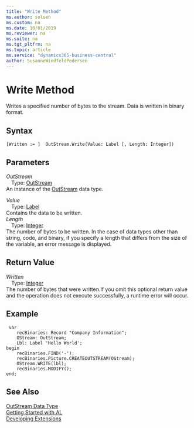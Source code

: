 ```yaml
---
title: "Write Method"
ms.author: solsen
ms.custom: na
ms.date: 10/01/2019
ms.reviewer: na
ms.suite: na
ms.tgt_pltfrm: na
ms.topic: article
ms.service: "dynamics365-business-central"
author: SusanneWindfeldPedersen
---
```

[//]: # (START>DO_NOT_EDIT)
[//]: # (IMPORTANT:Do not edit any of the content between here and the END>DO_NOT_EDIT.)
[//]: # (Any modifications should be made in the .xml files in the ModernDev repo.)
# Write Method
Writes a specified number of bytes to the stream. Data is written in binary format.


## Syntax
```
[Written := ]  OutStream.Write(Value: Label [, Length: Integer])
```
## Parameters
*OutStream*  
&emsp;Type: [OutStream](outstream-data-type.md)  
An instance of the [OutStream](outstream-data-type.md) data type.  

*Value*  
&emsp;Type: [Label](../label/label-data-type.md)  
Contains the data to be written.  
*Length*  
&emsp;Type: [Integer](../integer/integer-data-type.md)  
The number of bytes to be written. In the case of data types other than string, code, and binary, if you specify a length that differs from the size of the variable, an error message is displayed.  


## Return Value
*Written*  
&emsp;Type: [Integer](../integer/integer-data-type.md)  
The number of bytes that were written.If you omit this optional return value and the operation does not execute successfully, a runtime error will occur.    


[//]: # (IMPORTANT: END>DO_NOT_EDIT)

## Example

```
 var
    recBinaries: Record "Company Information";
    OStream: OutStream;
    Lbl: Label 'Hello World';
begin
    recBinaries.FIND('-');  
    recBinaries.Picture.CREATEOUTSTREAM(OStream);   
    OStream.WRITE(lbl);  
    recBinaries.MODIFY();  
end;
``` 

## See Also
[OutStream Data Type](outstream-data-type.md)  
[Getting Started with AL](../../devenv-get-started.md)  
[Developing Extensions](../../devenv-dev-overview.md)